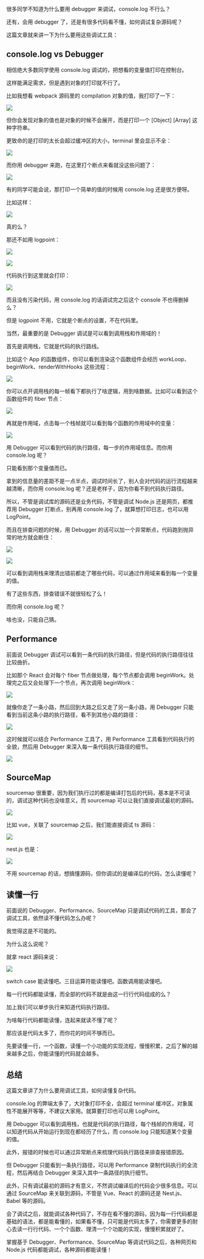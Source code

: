 很多同学不知道为什么要用 debugger 来调试，console.log 不行么？

还有，会用 debugger 了，还是有很多代码看不懂，如何调试复杂源码呢？

这篇文章就来讲一下为什么要用这些调试工具：

## console.log vs Debugger

相信绝大多数同学使用 console.log 调试的，把想看的变量值打印在控制台。

这样能满足需求，但是遇到对象的打印就不行了。

比如我想看 webpack 源码里的 compilation 对象的值，我打印了一下：

![](https://p3-juejin.byteimg.com/tos-cn-i-k3u1fbpfcp/e46f250b62e44aefa82525cb61577b39~tplv-k3u1fbpfcp-watermark.image?)

但你会发现对象的值也是对象的时候不会展开，而是打印一个 [Object] [Array] 这种字符串。

更致命的是打印的太长会超过缓冲区的大小，terminal 里会显示不全：

![](https://p3-juejin.byteimg.com/tos-cn-i-k3u1fbpfcp/02b36f283e3946b4a0a22eee0f07adc0~tplv-k3u1fbpfcp-watermark.image?)

而你用 debugger 来跑，在这里打个断点来看就没这些问题了：

![](https://p6-juejin.byteimg.com/tos-cn-i-k3u1fbpfcp/66399947ea6b45289c8d77b6d4568cc5~tplv-k3u1fbpfcp-watermark.image?)

有的同学可能会说，那打印一个简单的值的时候用 console.log 还是很方便呀。

比如这样：

![](https://p3-juejin.byteimg.com/tos-cn-i-k3u1fbpfcp/ef9425410b784a7dbecbe63a73b76f6e~tplv-k3u1fbpfcp-watermark.image?)

真的么？

那还不如用 logpoint：

![](https://p3-juejin.byteimg.com/tos-cn-i-k3u1fbpfcp/984309e3bd42450899107ce25924e251~tplv-k3u1fbpfcp-watermark.image?)

![](https://p6-juejin.byteimg.com/tos-cn-i-k3u1fbpfcp/42d87e8ab5614b9093274400819cb9f8~tplv-k3u1fbpfcp-watermark.image?)

代码执行到这里就会打印：

![](https://p6-juejin.byteimg.com/tos-cn-i-k3u1fbpfcp/08edc583fe6744649ec4a1ac92b1c0f0~tplv-k3u1fbpfcp-watermark.image?)

而且没有污染代码，用 console.log 的话调试完之后这个 console 不也得删掉么？

但是 logpoint 不用，它就是个断点的设置，不在代码里。

当然，最重要的是 Debugger 调试是可以看到调用栈和作用域的！

首先是调用栈，它就是代码的执行路线。

比如这个 App 的函数组件，你可以看到渲染这个函数组件会经历 workLoop、beginWork、renderWithHooks 这些流程：

![](https://p6-juejin.byteimg.com/tos-cn-i-k3u1fbpfcp/72588b94a4c54cb9b2fb6cf9d032d66d~tplv-k3u1fbpfcp-watermark.image?)

你可以点开调用栈的每一帧看下都执行了啥逻辑，用到啥数据。比如可以看到这个函数组件的 fiber 节点：

![](https://p6-juejin.byteimg.com/tos-cn-i-k3u1fbpfcp/316982c49ddf4ef28c45ffa672fdb449~tplv-k3u1fbpfcp-watermark.image?)

再就是作用域，点击每一个栈帧就可以看到每个函数的作用域中的变量：

![](https://p6-juejin.byteimg.com/tos-cn-i-k3u1fbpfcp/2809ab2ad48e489aa49ccf7c92730921~tplv-k3u1fbpfcp-watermark.image?)

用 Debugger 可以看到代码的执行路径，每一步的作用域信息。而你用 console.log 呢？

只能看到那个变量值而已。

拿到的信息量的差距不是一点半点，调试时间长了，别人会对代码的运行流程越来越清晰，而你用 console.log 呢？还是老样子，因为你看不到代码执行路径。

所以，不管是调试库的源码还是业务代码，不管是调试 Node.js 还是网页，都推荐用 Debugger 打断点，别再用 console.log 了，就算想打印日志，也可以用 LogPoint。

而且在排查问题的时候，用 Debugger 的话可以加一个异常断点，代码跑到抛异常的地方就会断住：

![](https://p6-juejin.byteimg.com/tos-cn-i-k3u1fbpfcp/312a53cf4d2746c68e5eae18e57c2271~tplv-k3u1fbpfcp-watermark.image?)

![](https://p9-juejin.byteimg.com/tos-cn-i-k3u1fbpfcp/8916e0b5bcae42ed99bc72a74ad1dc5c~tplv-k3u1fbpfcp-watermark.image?)

可以看到调用栈来理清出错前都走了哪些代码，可以通过作用域来看到每一个变量的值。

有了这些东西，排查错误不就很轻松了么！

而你用 console.log 呢？

啥也没，只能自己猜。

## Performance

前面说 Debugger 调试可以看到一条代码的执行路径，但是代码的执行路径往往比较曲折。

比如那个 React 会对每个 fiber 节点做处理，每个节点都会调用 beginWork。处理完之后又会处理下一个节点，再次调用 beginWork：

![](https://p6-juejin.byteimg.com/tos-cn-i-k3u1fbpfcp/a78b0013128241cdbad5c765d7334920~tplv-k3u1fbpfcp-watermark.image?)

就像你走了一条小路，然后回到大路之后又走了另一条小路，用 Debugger 只能看到当前这条小路的执行路径，看不到其他小路的路径：

![](https://p6-juejin.byteimg.com/tos-cn-i-k3u1fbpfcp/2c99e014477e4331b15aba9c58d3da24~tplv-k3u1fbpfcp-watermark.image?)

这时候就可以结合 Performance 工具了，用 Performance 工具看到代码执行的全貌，然后用 Debugger 来深入每一条代码执行路径的细节。

![](https://p3-juejin.byteimg.com/tos-cn-i-k3u1fbpfcp/919cad7201574741a798522e4c6eeceb~tplv-k3u1fbpfcp-watermark.image?)

## SourceMap

sourcemap 很重要，因为我们执行过的都是编译打包后的代码，基本是不可读的，调试这种代码也没啥意义，而 sourcemap 可以让我们直接调试最初的源码。

![](https://p3-juejin.byteimg.com/tos-cn-i-k3u1fbpfcp/f172c75c3bea4bfb81e4a8018b1cde19~tplv-k3u1fbpfcp-watermark.image?)

比如 vue，关联了 sourcemap 之后，我们能直接调试 ts 源码：

![](https://p9-juejin.byteimg.com/tos-cn-i-k3u1fbpfcp/1eb7c86fa08c44218e74ae5888d0550d~tplv-k3u1fbpfcp-watermark.image?)

nest.js 也是：

![](https://p3-juejin.byteimg.com/tos-cn-i-k3u1fbpfcp/78694dcfbb184003a114c523962565ea~tplv-k3u1fbpfcp-watermark.image?)

不用 sourcemap 的话，想搞懂源码，但你调试的是编译后的代码，怎么读懂呢？

## 读懂一行

前面说的 Debugger、Performance、SourceMap 只是调试代码的工具，那会了调试工具，依然读不懂代码怎么办呢？

我觉得这是不可能的。

为什么这么说呢？

就拿 react 源码来说：

![](https://p6-juejin.byteimg.com/tos-cn-i-k3u1fbpfcp/85996569a6984f82bac6d26d529ba78b~tplv-k3u1fbpfcp-watermark.image?)

switch case 能读懂吧。三目运算符能读懂吧。函数调用能读懂吧。

每一行代码都能读懂，而全部的代码不就是由这一行行代码组成的么？

加上我们可以单步执行来知道代码执行路径。

为啥每行代码都能读懂，连起来就读不懂了呢？

那应该是代码太多了，而你花的时间不够而已。

先要读懂一行，一个函数，读懂一个小功能的实现流程，慢慢积累，之后了解的越来越多之后，你能读懂的代码就会越多。

## 总结

这篇文章讲了为什么要用调试工具，如何读懂复杂代码。

console.log 的弊端太多了，大对象打印不全，会超过 terminal 缓冲区，对象属性不能展开等等，不建议大家用。就算要打印也可以用 LogPoint。

用 Debugger 可以看到调用栈，也就是代码的执行路径，每个栈帧的作用域，可以知道代码从开始运行到现在都经历了什么，而 console.log 只能知道某个变量的值。

此外，报错的时候也可以通过异常断点来梳理代码执行路径来排查报错原因。

但 Debugger 只能看到一条执行路径，可以用 Performance 录制代码执行的全流程，然后再结合 Debugger 来深入其中一条路径的执行细节。

此外，只有调试最初的源码才有意义，不然调试编译后的代码会少很多信息。可以通过 SourceMap 来关联到源码，不管是 Vue、React 的源码还是 Nest.js、Babel 等的源码。

会了调试之后，就能调试各种代码了，不存在看不懂的源码，因为每一行代码都是基础的语法，都是能看懂的，如果看不懂，只可能是代码太多了，你需要更多的耐心去读一行行代码、一个个函数、理清一个个功能的实现，慢慢积累就好了。

掌握基于 Debugger、Performance、SourceMap 等调试代码之后，各种网页和 Node.js 代码都能调试，各种源码都能读懂！

